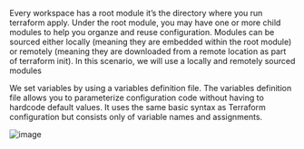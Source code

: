 Every workspace has a root module it’s the directory where you run terraform apply.
Under the root module, you may have one or more child modules to help you organze and reuse configuration. Modules can be sourced either locally (meaning they are
embedded within the root module) or remotely (meaning they are downloaded from
a remote location as part of terraform init). In this scenario, we will use a locally and remotely sourced modules


We set variables by using a variables definition file. The variables definition file allows
you to parameterize configuration code without having to hardcode default values. It
uses the same basic syntax as Terraform configuration but consists only of variable
names and assignments. 


![image](https://user-images.githubusercontent.com/32632363/133883949-ef715974-2259-4417-b39c-11286b3df83b.png)


